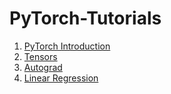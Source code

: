 # PyTorch-Tutorials
1. [PyTorch Introduction](1_PyTorch_Introduction.ipynb)
2. [Tensors](2_Tensors.ipynb)
3. [Autograd](3_Autograd.ipynb)
4. [Linear Regression](4_Linear_Regression_PyTorch.ipynb)
